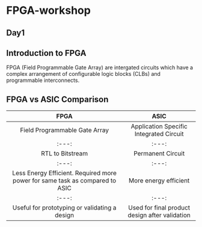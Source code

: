 # FPGA-workshop
## Day1

## Introduction to FPGA

FPGA (Field Programmable Gate Array) are intergated circuits which have a complex arrangement of configurable logic blocks (CLBs) and programmable interconnects.

## FPGA vs ASIC Comparison

|FPGA|ASIC|
|:---:|:---:|
|Field Programmable Gate Array|Application Specific Integrated Circuit|
|:---:|:---:|
|RTL to Bitstream|Permanent Circuit|
|:---:|:---:|
|Less Energy Efficient. Required more power for same task as compared to ASIC|More energy efficient|
|:---:|:---:|
|Useful for prototyping or validating a design|Used for final product design after validation|



